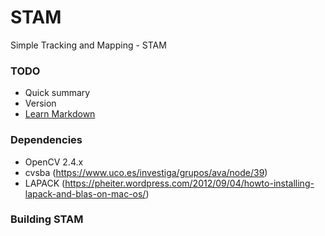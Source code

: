 # STAM
Simple Tracking and Mapping - STAM

### TODO ###

* Quick summary
* Version
* [Learn Markdown](https://bitbucket.org/tutorials/markdowndemo)

### Dependencies ###

* OpenCV 2.4.x
* cvsba (https://www.uco.es/investiga/grupos/ava/node/39)
* LAPACK (https://pheiter.wordpress.com/2012/09/04/howto-installing-lapack-and-blas-on-mac-os/)


### Building STAM ###

